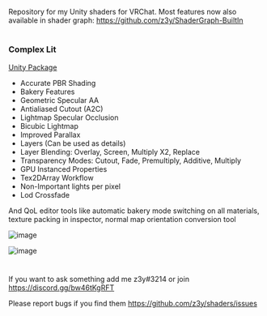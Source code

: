 Repository for my Unity shaders for VRChat. Most features now also available in shader graph: https://github.com/z3y/ShaderGraph-BuiltIn
#
### Complex Lit
[Unity Package](https://github.com/z3y/shaders/releases)


- Accurate PBR Shading
- Bakery Features
- Geometric Specular AA
- Antialiased Cutout (A2C)
- Lightmap Specular Occlusion
- Bicubic Lightmap
- Improved Parallax
- Layers (Can be used as details)
- Layer Blending: Overlay, Screen, Multiply X2, Replace
- Transparency Modes: Cutout, Fade, Premultiply, Additive, Multiply
- GPU Instanced Properties
- Tex2DArray Workflow
- Non-Important lights per pixel
- Lod Crossfade

And QoL editor tools like automatic bakery mode switching on all materials, texture packing in inspector, normal map orientation conversion tool

![image](https://user-images.githubusercontent.com/33181641/161634291-e7c7d2fb-c227-4551-a8aa-6dceb8c06b09.png)



![image](https://user-images.githubusercontent.com/33181641/161634313-4adc5875-d54e-4e63-8aa2-c2c5a97ec344.png)


#
If you want to ask something add me z3y#3214 or join https://discord.gg/bw46tKgRFT

Please report bugs if you find them https://github.com/z3y/shaders/issues
